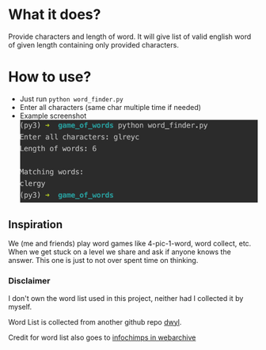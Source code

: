 # What it does?
Provide characters and length of word. It will give list of valid english word of given length containing only provided characters. 

# How to use?
- Just run `python word_finder.py`
- Enter all characters (same char multiple time if needed)
- Example screenshot
![](usage.png)

## Inspiration
We (me and friends) play word games like 4-pic-1-word, word collect, etc. When we get stuck on a level we share and ask if anyone knows the answer. This one is just to not over spent time on thinking.

### Disclaimer
I don't own the word list used in this project, neither had I collected it by myself.

Word List is collected from another github repo [dwyl](https://github.com/dwyl/english-words/).

Credit for word list also goes to [infochimps in webarchive](https://web.archive.org/web/20131118073324/http://www.infochimps.com/datasets/word-list-350000-simple-english-words-excel-readable)
 